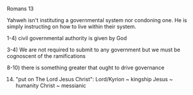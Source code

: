 Romans 13

Yahweh isn't instituting a governmental system nor condoning one.
He is simply instructing on how to live within their system.

1-4) civil governmental authority is given by God

3-4) We are not required to submit to any government but we must be cognoscent of the ramifications


8-10) there is something greater that ought to drive governance


14) "put on The Lord Jesus Christ":
Lord/Kyrion ~ kingship
Jesus ~ humanity
Christ ~ messianic
